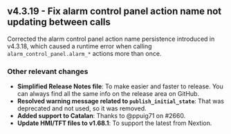 ## v4.3.19 - Fix alarm control panel action name not updating between calls
Corrected the alarm control panel action name persistence introduced in v4.3.18,
which caused a runtime error when calling `alarm_control_panel.alarm_*` actions more than once.

### Other relevant changes
- **Simplified Release Notes file**: To make easier and faster to release. You can always find all the same info on the release area on GitHub.
- **Resolved warning message related to `publish_initial_state`**: That was deprecated and not used, so it was removed.
- **Added support to Catalan**: Thanks to @ppuig71 on #2660.
- **Update HMI/TFT files to v1.68.1**: To support the latest from Nextion.
